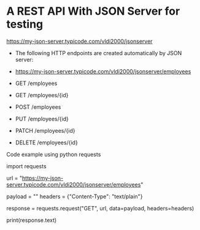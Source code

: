 # A REST API With JSON Server for testing

https://my-json-server.typicode.com/vldi2000/jsonserver

* The following HTTP endpoints are created automatically by JSON server: 
* https://my-json-server.typicode.com/vldi2000/jsonserver/employees

* GET    /employees
* GET    /employees/{id}
* POST   /employees
* PUT    /employees/{id}
* PATCH  /employees/{id}
* DELETE /employees/{id}

Code example using python requests

import requests

url = "https://my-json-server.typicode.com/vldi2000/jsonserver/employees"

payload = ""
headers = {"Content-Type": "text/plain"}

response = requests.request("GET", url, data=payload, headers=headers)

print(response.text)
